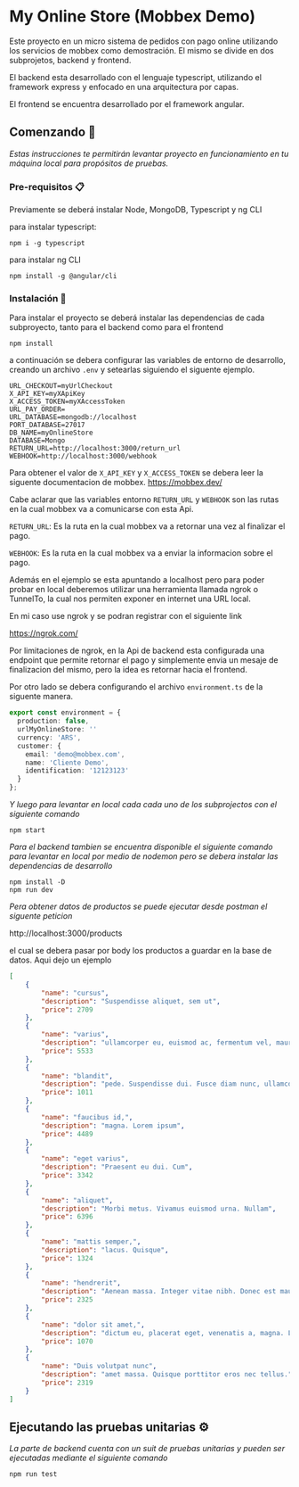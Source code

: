 # My Online Store (Mobbex Demo)

Este proyecto en un micro sistema de pedidos con pago online utilizando los servicios de mobbex como demostración. El mismo se divide en dos subprojetos, backend y frontend.

El backend esta desarrollado con el lenguaje typescript, utilizando el framework express y enfocado en una arquitectura por capas.

El frontend se encuentra desarrollado por el framework angular.

## Comenzando 🚀

_Estas instrucciones te permitirán levantar proyecto en funcionamiento en tu máquina local para propósitos de pruebas._

### Pre-requisitos 📋

Previamente se deberá instalar Node, MongoDB, Typescript y ng CLI

para instalar typescript:
```
npm i -g typescript
```
para instalar ng CLI
```
npm install -g @angular/cli
```

### Instalación 🔧

Para instalar el proyecto se deberá instalar las dependencias de cada subproyecto, tanto para el backend como para el frontend

```
npm install
```
a continuación se debera configurar las variables de entorno de desarrollo, creando un archivo ```.env``` y setearlas siguiendo el siguente ejemplo. 

```
URL_CHECKOUT=myUrlCheckout
X_API_KEY=myXApiKey
X_ACCESS_TOKEN=myXAccessToken
URL_PAY_ORDER=
URL_DATABASE=mongodb://localhost
PORT_DATABASE=27017
DB_NAME=myOnlineStore
DATABASE=Mongo
RETURN_URL=http://localhost:3000/return_url
WEBHOOK=http://localhost:3000/webhook
```
Para obtener el valor de ```X_API_KEY``` y ```X_ACCESS_TOKEN``` se debera leer la siguente documentacion de mobbex.
https://mobbex.dev/

Cabe aclarar que las variables entorno ```RETURN_URL``` y ```WEBHOOK``` son las rutas en la cual mobbex va a comunicarse con esta Api.

```RETURN_URL```: Es la ruta en la cual mobbex va a retornar una vez al finalizar el pago.

```WEBHOOK```: Es la ruta en la cual mobbex va a enviar la informacion sobre el pago.

Además en el ejemplo se esta apuntando a localhost pero para poder probar en local deberemos utilizar una herramienta llamada ngrok o TunnelTo, la cual nos permiten exponer en internet una URL local. 

En mi caso use ngrok y se podran registrar con el siguiente link 

https://ngrok.com/

Por limitaciones de ngrok, en la Api de backend esta configurada una endpoint que permite retornar el pago y simplemente envia un mesaje de finalizacion del mismo, pero la idea es retornar hacia el frontend.


Por otro lado se debera configurando el archivo ```environment.ts``` de la siguente manera.

```typescript
export const environment = {
  production: false,
  urlMyOnlineStore: ''
  currency: 'ARS',
  customer: {
    email: 'demo@mobbex.com',
    name: 'Cliente Demo',
    identification: '12123123'
  }
};
```

_Y luego para levantar en local cada cada uno de los subprojectos con el siguiente comando_

```
npm start
```
_Para el backend tambien se encuentra disponible el siguiente comando para levantar en local por medio de nodemon pero se debera instalar las dependencias de desarrollo_

```
npm install -D
npm run dev
```

_Pera obtener datos de productos se puede ejecutar desde postman el siguente peticion_

http://localhost:3000/products

el cual se debera pasar por body los productos a guardar en la base de datos.
Aqui dejo un ejemplo

```json
[
	{
		"name": "cursus",
		"description": "Suspendisse aliquet, sem ut",
		"price": 2709
	},
	{
		"name": "varius",
		"description": "ullamcorper eu, euismod ac, fermentum vel, mauris. Integer",
		"price": 5533
	},
	{
		"name": "blandit",
		"description": "pede. Suspendisse dui. Fusce diam nunc, ullamcorper",
		"price": 1011
	},
	{
		"name": "faucibus id,",
		"description": "magna. Lorem ipsum",
		"price": 4489
	},
	{
		"name": "eget varius",
		"description": "Praesent eu dui. Cum",
		"price": 3342
	},
	{
		"name": "aliquet",
		"description": "Morbi metus. Vivamus euismod urna. Nullam",
		"price": 6396
	},
	{
		"name": "mattis semper,",
		"description": "lacus. Quisque",
		"price": 1324
	},
	{
		"name": "hendrerit",
		"description": "Aenean massa. Integer vitae nibh. Donec est mauris,",
		"price": 2325
	},
	{
		"name": "dolor sit amet,",
		"description": "dictum eu, placerat eget, venenatis a, magna. Lorem",
		"price": 1070
	},
	{
		"name": "Duis volutpat nunc",
		"description": "amet massa. Quisque porttitor eros nec tellus.",
		"price": 2319
	}
]
```


## Ejecutando las pruebas unitarias ⚙️

_La parte de backend cuenta con un suit de pruebas unitarias y pueden ser ejecutadas mediante el siguiente comando_

```
npm run test
```

